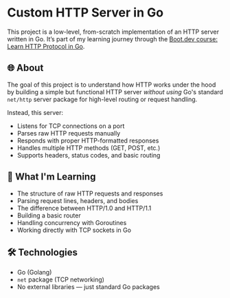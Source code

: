 # Custom HTTP Server in Go

This project is a low-level, from-scratch implementation of an HTTP server written in Go. It’s part of my learning journey through the [Boot.dev course: Learn HTTP Protocol in Go](https://www.boot.dev/courses/learn-http-protocol-golang).

## 🌐 About

The goal of this project is to understand how HTTP works under the hood by building a simple but functional HTTP server *without using* Go's standard `net/http` server package for high-level routing or request handling.

Instead, this server:

- Listens for TCP connections on a port
- Parses raw HTTP requests manually
- Responds with proper HTTP-formatted responses
- Handles multiple HTTP methods (GET, POST, etc.)
- Supports headers, status codes, and basic routing

## 🧠 What I'm Learning

- The structure of raw HTTP requests and responses
- Parsing request lines, headers, and bodies
- The difference between HTTP/1.0 and HTTP/1.1
- Building a basic router
- Handling concurrency with Goroutines
- Working directly with TCP sockets in Go

## 🛠 Technologies

- Go (Golang)
- `net` package (TCP networking)
- No external libraries — just standard Go packages

